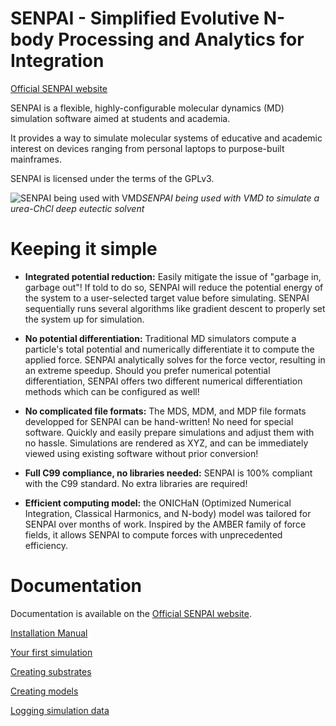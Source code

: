 # SENPAI - Simplified Evolutive N-body Processing and Analytics for Integration

[Official SENPAI website](https://www.chelsea486mhz.fr/senpai/index.html)

SENPAI is a flexible, highly-configurable molecular dynamics (MD) simulation software aimed at students and academia.

It provides a way to simulate molecular systems of educative and academic interest on devices ranging from personal laptops to purpose-built mainframes.

SENPAI is licensed under the terms of the GPLv3.

![SENPAI being used with VMD](https://i.imgur.com/kSL3KkY.png)*SENPAI being used with VMD to simulate a urea-ChCl deep eutectic solvent*

# Keeping it simple

- **Integrated potential reduction:** Easily mitigate the issue of "garbage in, garbage out"! If told to do so, SENPAI will reduce the potential energy of the system to a user-selected target value before simulating. SENPAI sequentially runs several algorithms like gradient descent to properly set the system up for simulation.

- **No potential differentiation:** Traditional MD simulators compute a particle's total potential and numerically differentiate it to compute the applied force. SENPAI analytically solves for the force vector, resulting in an extreme speedup. Should you prefer numerical potential differentiation, SENPAI offers two different numerical differentiation methods which can be configured as well!

- **No complicated file formats:** The MDS, MDM, and MDP file formats developped for SENPAI can be hand-written! No need for special software. Quickly and easily prepare simulations and adjust them with no hassle. Simulations are rendered as XYZ, and can be immediately viewed using existing software without prior conversion!

- **Full C99 compliance, no libraries needed:** SENPAI is 100% compliant with the C99 standard. No extra libraries are required!

- **Efficient computing model:** the ONICHaN (Optimized Numerical Integration, Classical Harmonics, and N-body) model was tailored for SENPAI over months of work. Inspired by the AMBER family of force fields, it allows SENPAI to compute forces with unprecedented efficiency.

# Documentation

Documentation is available on the [Official SENPAI website](https://www.chelsea486mhz.fr/senpai/index.html).

[Installation Manual](https://www.chelsea486mhz.fr/senpai/manuals/installation.html)

[Your first simulation](https://www.chelsea486mhz.fr/senpai/manuals/first-simulation.html)

[Creating substrates](https://www.chelsea486mhz.fr/senpai/manuals/creating-substrates.html)

[Creating models](https://www.chelsea486mhz.fr/senpai/manuals/creating-models.html)

[Logging simulation data](https://www.chelsea486mhz.fr/senpai/manuals/logging.html)
